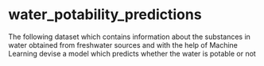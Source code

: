 # water_potability_predictions
The following dataset which contains information about the substances in water obtained from freshwater sources and with the help of Machine Learning devise a model which predicts whether the water is potable or not
